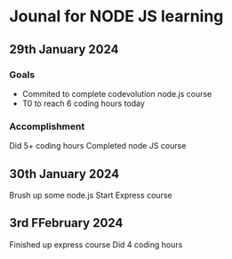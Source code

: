 # Jounal for NODE JS learning
## 29th January 2024
### Goals
- Commited to complete codevolution node.js course
- T0 to reach 6 coding hours today
### Accomplishment
Did 5+ coding hours
Completed node JS course 
## 30th January 2024
Brush up some node.js
Start Express course
## 3rd FFebruary 2024
Finished up express course
Did 4 coding hours